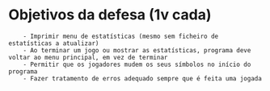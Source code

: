 # Objetivos da defesa (1v cada)
	
		- Imprimir menu de estatísticas (mesmo sem ficheiro de estatísticas a atualizar)
		- Ao terminar um jogo ou mostrar as estatísticas, programa deve voltar ao menu principal, em vez de terminar
		- Permitir que os jogadores mudem os seus símbolos no início do programa
		- Fazer tratamento de erros adequado sempre que é feita uma jogada
  
